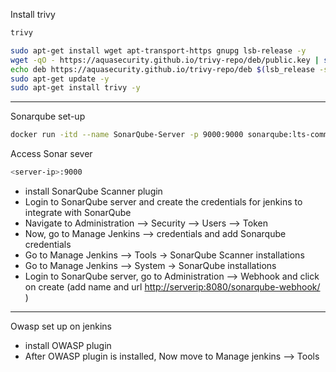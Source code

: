 Install trivy

```bash
trivy

sudo apt-get install wget apt-transport-https gnupg lsb-release -y
wget -qO - https://aquasecurity.github.io/trivy-repo/deb/public.key | sudo apt-key add -
echo deb https://aquasecurity.github.io/trivy-repo/deb $(lsb_release -sc) main | sudo tee -a /etc/apt/sources.list.d/trivy.list
sudo apt-get update -y
sudo apt-get install trivy -y
```

---

Sonarqube set-up

```bash
docker run -itd --name SonarQube-Server -p 9000:9000 sonarqube:lts-community
```
Access Sonar sever

```bash
<server-ip>:9000
```
- install SonarQube Scanner plugin
- Login to SonarQube server and create the credentials for jenkins to integrate with SonarQube
- Navigate to Administration --> Security --> Users --> Token 
- Now, go to Manage Jenkins --> credentials and add Sonarqube credentials
- Go to Manage Jenkins --> Tools -> SonarQube Scanner installations
- Go to Manage Jenkins --> System -> SonarQube installations
- Login to SonarQube server, go to Administration --> Webhook and click on create (add name and url <http://serverip:8080/sonarqube-webhook/> )

---

Owasp set up on jenkins

- install OWASP plugin
- After OWASP plugin is installed, Now move to Manage jenkins --> Tools 
